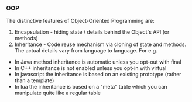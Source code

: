 ### OOP

The distinctive features of Object-Oriented Programming are:
1. Encapsulation - hiding state / details behind the Object's API (or methods)
1. Inheritance - Code reuse mechanism via cloning of state and methods. 
  The actual details vary from language to language. For e.g. 
  - In Java method inheritance is automatic unless you opt-out with final
  - In C++ inheritance is not enabled unless you opt-in with virtual
  - In javascript the inheritance is based on an existing prototype (rather than a template)
  - In lua the inheritance is based on a "meta" table which you can manipulate quite like a regular table
